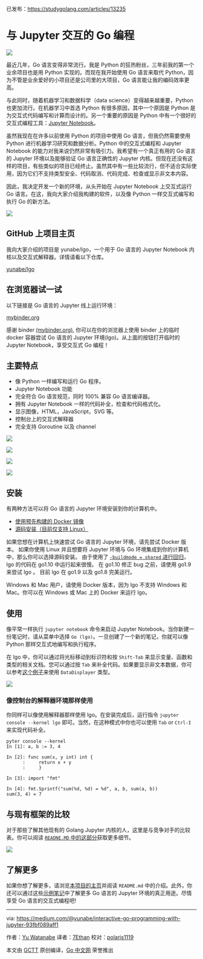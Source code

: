 已发布：https://studygolang.com/articles/13235

# 与 Jupyter 交互的 Go 编程

![](https://raw.githubusercontent.com/studygolang/gctt-images/master/jupyte/go_jupyter_1.jpeg)

最近几年，Go 语言变得非常流行。我是 Python 的狂热粉丝，三年前我的第一个业余项目也是用 Python 实现的。而现在我开始使用 Go 语言来取代 Python，因为不管是业余爱好的小项目还是公司里的大项目，Go 语言能让我的编码效率更高。

与此同时，随着机器学习和数据科学（data science）变得越来越重要，Python 也更加流行。在机器学习中首选 Python 有很多原因，其中一个原因是 Python 是为交互式代码编写和计算而设计的。另一个重要的原因是 Python 中有一个很好的交互式编程工具：[Jupyter Notebook](http://jupyter.org/)。

虽然我现在在许多以前使用 Python 的项目中使用 Go 语言，但我仍然需要使用 Python 进行机器学习研究和数据分析。Python 中的交互式编程和 Jupyter Notebook 的能力对我来说仍然非常有吸引力。我希望有一个真正有用的 Go 语言的 Jupyter 环境以及能够验证 Go 语言正确性的 Jupyter 内核。但现在还没有这样的项目，有些类似的项目已经终止。虽然其中有一些比较流行，但不适合实际使用，因为它们不支持类型安全、代码取消、代码完成、检查或显示非文本内容。

因此，我决定开发一个新的环境，从头开始在 Jupyter Notebook 上交互式运行 Go 语言。在这，我向大家介绍我构建的软件，以及像 Python 一样交互式编写和执行 Go 的新方法。

![](https://raw.githubusercontent.com/studygolang/gctt-images/master/jupyte/go_jupyter_2.gif)

## GitHub 上项目主页

我向大家介绍的项目是 yunabe/lgo，一个用于 Go 语言的 Jupyter Notebook 内核以及交互式解释器。详情请看以下仓库。

[yunabe/lgo](https://github.com/yunabe/lgo)

## 在浏览器试一试

以下链接是 Go 语言的 Jupyter 线上运行环境：

[mybinder.org](https://mybinder.org/v2/gh/yunabe/lgo-binder/master?filepath=basics.ipynb)

感谢 binder [(mybinder.org)](https://mybinder.org/), 你可以在你的浏览器上使用 binder 上的临时 docker 容器尝试 Go 语言的 Jupyter 环境(lgo)。从上面的按钮打开临时的 Jupyter Notebook，享受交互式 Go 编程！

## 主要特点

* 像 Python 一样编写和运行 Go 程序。
* Jupyter Notebook 功能
* 完全符合 Go 语言规范，同时 100% 兼容 Go 语言编译器。
* 拥有 Jupyter Notebook 一样的代码补全，检查和代码格式化。
* 显示图像，HTML，JavaScript，SVG 等。
* 控制台上的交互式解释器
* 完全支持 Goroutine 以及 channel

![](https://raw.githubusercontent.com/studygolang/gctt-images/master/jupyte/go_jupyter_3.jpeg)

![](https://raw.githubusercontent.com/studygolang/gctt-images/master/jupyte/go_jupyter_4.jpeg)

![](https://raw.githubusercontent.com/studygolang/gctt-images/master/jupyte/go_jupyter_5.jpeg)

![](https://raw.githubusercontent.com/studygolang/gctt-images/master/jupyte/go_jupyter_6.jpeg)

## 安装

有两种方法可以将 Go 语言的 Jupyter 环境安装到你的计算机中。

* [使用预先构建的 Docker 镜像](https://github.com/yunabe/lgo#quick-start-with-docker)
* [源码安装（目前仅支持 Linux）](https://github.com/yunabe/lgo#install)

如果您想在计算机上快速尝试 Go 语言的 Jupyter 环境，请先尝试 Docker 版本。 如果你使用 Linux 并且想要将 Jupyter 环境与 Go 环境集成到你的计算机中，那么你可以选择源码安装。 由于使用了 [`-buildmode = shared` 进行回归](https://github.com/golang/go/issues/24034)，lgo 的代码在 go1.10 中运行起来很慢。 在 go1.10 修正 bug 之前，请使用 go1.9 来尝试 lgo 。 目前 lgo 在 go1.9 以及 go1.8 完美运行。

Windows 和 Mac 用户，请使用 Docker 版本，因为 lgo 不支持 Windows 和 Mac。你可以在 Windows 或 Mac 上的 Docker 来运行 lgo。

## 使用

像平常一样执行 `jupyter notebook` 命令来启动 Jupyter Notebook。当你新建一份笔记时，请从菜单中选择 `Go (lgo)`。一旦创建了一个新的笔记，你就可以像 Python 那样交互式地编写和执行程序。

在 lgo 中，你可以通过将光标移动到标识符和按 `Shift-Tab` 来显示变量、函数和类型的相关文档。您可以通过按 `Tab` 来补全代码。如果要显示非文本数据，你可以参考[这个例子](http://nbviewer.jupyter.org/github/yunabe/lgo/blob/master/examples/basics.ipynb#Display)来使用 `DataDisplayer` 类型。

![](https://raw.githubusercontent.com/studygolang/gctt-images/master/jupyte/go_jupyter_7.jpeg)

### 像控制台的解释器环境那样使用

你同样可以像使用解释器那样使用 lgo。在安装完成后，运行指令 `jupyter console --kernel lgo` 即可。当然，在这种模式中你也可以使用 `Tab` or `Ctrl-I` 来实现代码补全。

```
pyter console --kernel
In [1]: a, b := 3, 4

In [2]: func sum(x, y int) int {
      :     return x + y
      :     }

In [3]: import "fmt"

In [4]: fmt.Sprintf("sum(%d, %d) = %d", a, b, sum(a, b))
sum(3, 4) = 7
```

## 与现有框架的比较

对于那些了解其他现有的 Golang Jupyter 内核的人，这里是与竞争对手的比较表。你可以阅读 [`READNE.MD` 中的这部分](https://github.com/yunabe/lgo#comparisons-with-similar-projects)获取更多细节。

![](https://raw.githubusercontent.com/studygolang/gctt-images/master/jupyte/go_jupyter_8.jpeg)

## 了解更多

如果你想了解更多，请浏览[本项目的主页](https://github.com/yunabe/lgo)并阅读 `README.md` 中的介绍。此外，你还可以通过这些[示例笔记](https://nbviewer.jupyter.org/github/yunabe/lgo/blob/master/examples/basics.ipynb)中了解更多 Go 语言的 Jupyter 环境的真正用途。尽情享受 Go 语言的交互式编程吧!

---

via: https://medium.com/@yunabe/interactive-go-programming-with-jupyter-93fbf089aff1

作者：[Yu Watanabe](https://medium.com/@yunabe)
译者：[7Ethan](https://github.com/7Ethan)
校对：[polaris1119](https://github.com/polaris1119)

本文由 [GCTT](https://github.com/studygolang/GCTT) 原创编译，[Go 中文网](https://studygolang.com/) 荣誉推出
